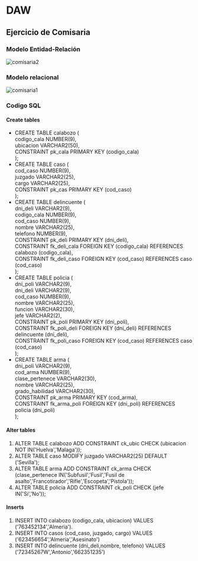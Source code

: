 # DAW
## Ejercicio de Comisaria
### Modelo Entidad-Relación
![comisaria2](https://user-images.githubusercontent.com/23047899/50920117-db3c3b00-1444-11e9-85ae-f75e51c72961.png)
### Modelo relacional
![comisaria1](https://user-images.githubusercontent.com/23047899/50920058-ad56f680-1444-11e9-91c9-8a4f8d86a47a.png)
### Codigo SQL
#### Create tables

- CREATE TABLE calabozo ( <br>
    codigo_cala NUMBER(9), <br>
    ubicacion VARCHAR2(50), <br>
    CONSTRAINT pk_cala  PRIMARY KEY (codigo_cala) <br>
);
- CREATE TABLE caso ( <br>
    cod_caso NUMBER(9),<br>
    juzgado VARCHAR2(25),<br>
    cargo VARCHAR2(25),<br>
    CONSTRAINT pk_cas  PRIMARY KEY (cod_caso)<br>
);
- CREATE TABLE delincuente (<br>
    dni_deli VARCHAR2(9),<br>
    codigo_cala NUMBER(9),<br>
    cod_caso NUMBER(9),<br>
    nombre VARCHAR2(25),<br>
    telefono NUMBER(9),<br>
    CONSTRAINT pk_deli PRIMARY KEY (dni_deli),<br>
    CONSTRAINT fk_deli_cala FOREIGN KEY (codigo_cala) REFERENCES calabozo (codigo_cala),<br>
    CONSTRAINT fk_deli_caso FOREIGN KEY (cod_caso) REFERENCES caso (cod_caso)<br>
);
- CREATE TABLE policia ( <br>
    dni_poli VARCHAR2(9),<br>
    dni_deli VARCHAR2(9),<br>
    cod_caso NUMBER(9),<br>
    nombre VARCHAR2(25),<br>
    funcion VARCHAR2(30),<br>
    jefe VARCHAR2(2),<br>
    CONSTRAINT pk_poli PRIMARY KEY (dni_poli),<br>
    CONSTRAINT fk_poli_deli FOREIGN KEY (dni_deli) REFERENCES delincuente (dni_deli),<br>
    CONSTRAINT fk_poli_caso FOREIGN KEY (cod_caso) REFERENCES caso (cod_caso)<br>
);
- CREATE TABLE arma (<br>
    dni_poli VARCHAR2(9),<br>
    cod_arma NUMBER(9),<br>
    clase_pertenece VARCHAR2(30),<br>
    nombre VARCHAR2(25),<br>
    grado_habilidad VARCHAR2(30),<br>
    CONSTRAINT pk_arma PRIMARY KEY (cod_arma),<br>
    CONSTRAINT fk_arma_poli FOREIGN KEY (dni_poli) REFERENCES policia (dni_poli)<br>
);
#### Alter tables
1. ALTER TABLE calabozo ADD CONSTRAINT ck_ubic CHECK (ubicacion NOT IN('Huelva','Malaga'));
2. ALTER TABLE caso MODIFY juzgado VARCHAR2(25) DEFAULT ('Sevilla');
3. ALTER TABLE arma ADD CONSTRAINT ck_arma CHECK (clase_pertenece  IN('Subfusil','Fusil','Fusil de asalto','Francotirador','Rifle','Escopeta','Pistola'));
4. ALTER TABLE policia ADD CONSTRAINT ck_poli CHECK (jefe  IN('Si','No'));
#### Inserts
1. INSERT INTO calabozo (codigo_cala, ubicacion)
    VALUES ('763452134','Almeria').
2. INSERT INTO casos (cod_caso, juzgado, cargo)
    VALUES ('623456654','Almeria','Asesinato')
3. INSERT INTO delincuente (dni_deli,nombre, telefono)
    VALUES ('72345267W','Antonio','662351235')